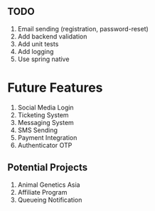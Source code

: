 ## TODO
1. Email sending (registration, password-reset)
2. Add backend validation
3. Add unit tests
4. Add logging
5. Use spring native

# Future Features
1. Social Media Login
2. Ticketing System
3. Messaging System
4. SMS Sending
5. Payment Integration
6. Authenticator OTP
 
## Potential Projects
1. Animal Genetics Asia
2. Affiliate Program
3. Queueing Notification

